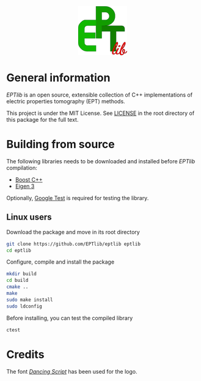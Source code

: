 <div align="center">
    <a href="http://eptlib.github.io/" target="_blank">
        <img src="img/EPTlib_lib128.png" width="128" alt="EPTlib logo"></img>
    </a>
</div>

General information
===================

*EPTlib* is an open source, extensible collection of C++ implementations of electric properties tomography (EPT) methods.

This project is under the MIT License.
See [LICENSE](LICENSE) in the root directory of this package for the full text.

Building from source
====================

The following libraries needs to be downloaded and installed before _EPTlib_ compilation:
- [Boost C++](https://www.boost.org/)
- [Eigen 3](http://eigen.tuxfamily.org/)

Optionally, [Google Test](https://github.com/google/googletest) is required for testing the library.

Linux users
-----------

Download the package and move in its root directory

```sh
git clone https://github.com/EPTlib/eptlib eptlib
cd eptlib
```

Configure, compile and install the package

```sh
mkdir build
cd build
cmake ..
make
sudo make install
sudo ldconfig
```

Before installing, you can test the compiled library

```sh
ctest
```

Credits
=======

The font [_Dancing Script_](https://github.com/impallari/DancingScript) has been used for the logo.
